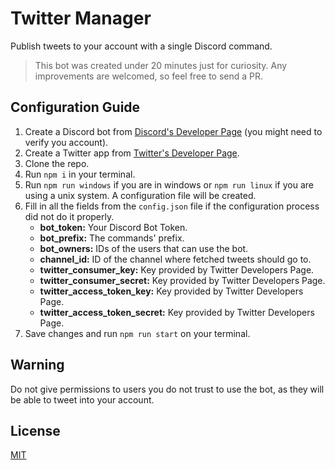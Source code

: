 # Twitter Manager

Publish tweets to your account with a single Discord command.

> This bot was created under 20 minutes just for curiosity. Any improvements are welcomed, so feel free to send a PR.

## Configuration Guide

1. Create a Discord bot from [Discord's Developer Page](https://discord.com/developers/applications) (you might need to verify you account).
2. Create a Twitter app from [Twitter's Developer Page](https://developer.twitter.com/en/apps).
3. Clone the repo.
4. Run `npm i` in your terminal.
5. Run `npm run windows` if you are in windows or `npm run linux` if you are using a unix system. A configuration file will be created.
6. Fill in all the fields from the `config.json` file if the configuration process did not do it properly.
    - **bot_token:** Your Discord Bot Token.
    - **bot_prefix:** The commands' prefix.
    - **bot_owners:** IDs of the users that can use the bot.
    - **channel_id:** ID of the channel where fetched tweets should go to.
    - **twitter_consumer_key:** Key provided by Twitter Developers Page.
    - **twitter_consumer_secret:** Key provided by Twitter Developers Page.
    - **twitter_access_token_key:** Key provided by Twitter Developers Page.
    - **twitter_access_token_secret:** Key provided by Twitter Developers Page.
7. Save changes and run `npm run start` on your terminal.

## Warning

Do not give permissions to users you do not trust to use the bot, as they will be able to tweet into your account.

## License

[MIT](https://choosealicense.com/licenses/mit/)

